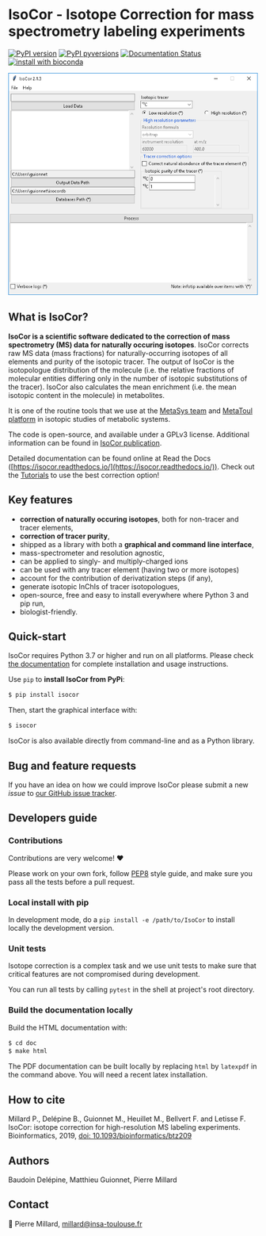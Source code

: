 # IsoCor - **Iso**tope **Cor**rection for mass spectrometry labeling experiments

[![PyPI version](https://badge.fury.io/py/IsoCor.svg)](https://badge.fury.io/py/IsoCor)
[![PyPI pyversions](https://img.shields.io/pypi/pyversions/isocor.svg)](https://pypi.python.org/pypi/isocor/)
[![Documentation Status](https://readthedocs.org/projects/isocor/badge/?version=latest)](http://isocor.readthedocs.io/?badge=latest)
[![install with bioconda](https://img.shields.io/badge/install%20with-bioconda-brightgreen.svg?style=flat)](http://bioconda.github.io/recipes/isocor/README.html)


[![IsoCor graphical user interface](https://raw.githubusercontent.com/MetaSys-LISBP/IsoCor/master/doc/_static/isocor_GUI.png)](https://isocor.readthedocs.io/en/latest/)


## What is IsoCor?
**IsoCor is a scientific software dedicated to the correction of mass spectrometry (MS) data for naturally
occuring isotopes**.
IsoCor corrects raw MS data (mass fractions) for
naturally-occurring isotopes of all elements and purity of the
isotopic tracer.
The output of IsoCor is the isotopologue distribution of the molecule
(i.e. the relative fractions of molecular entities differing only in the number
of isotopic substitutions of the tracer). IsoCor also calculates
the mean enrichment (i.e. the mean isotopic content in the molecule) in metabolites.

It is one of the routine tools that we use at the [MetaSys team](https://www.toulouse-biotechnology-institute.fr/en/poles/equipe-metasys/) and [MetaToul platform](https://www.metabohub.fr/home.html) in isotopic studies of metabolic systems.

The code is open-source, and available under a GPLv3 license. Additional information can be found in [IsoCor publication](https://doi.org/10.1093/bioinformatics/btz209).

Detailed documentation can be found online at Read the Docs ([https://isocor.readthedocs.io/](https://isocor.readthedocs.io/)).
Check out the [Tutorials](https://isocor.readthedocs.io/en/latest/tutorials.html) to use the best correction option!

## Key features
* **correction of naturally occuring isotopes**, both for non-tracer and tracer elements,
* **correction of tracer purity**,
* shipped as a library with both a **graphical and command line interface**,
* mass-spectrometer and resolution agnostic,
* can be applied to singly- and multiply-charged ions
* can be used with any tracer element (having two or more isotopes)
* account for the contribution of derivatization steps (if any),
* generate isotopic InChIs of tracer isotopologues,
* open-source, free and easy to install everywhere where Python 3 and pip run,
* biologist-friendly.

## Quick-start
IsoCor requires Python 3.7 or higher and run on all platforms.
Please check [the documentation](https://isocor.readthedocs.io/en/latest/quickstart.html) for complete
installation and usage instructions.

Use `pip` to **install IsoCor from PyPi**:

```bash
$ pip install isocor
```

Then, start the graphical interface with:

```bash
$ isocor
```

IsoCor is also available directly from command-line and as a Python library.

## Bug and feature requests
If you have an idea on how we could improve IsoCor please submit a new *issue*
to [our GitHub issue tracker](https://github.com/MetaSys-LISBP/IsoCor/issues).


## Developers guide
### Contributions
Contributions are very welcome! :heart:

Please work on your own fork,
follow [PEP8](https://www.python.org/dev/peps/pep-0008/) style guide,
and make sure you pass all the tests before a pull request.

### Local install with pip
In development mode, do a `pip install -e /path/to/IsoCor` to install
locally the development version.

### Unit tests
Isotope correction is a complex task and we use unit tests to make sure
that critical features are not compromised during development.

You can run all tests by calling `pytest` in the shell at project's root directory.

### Build the documentation locally
Build the HTML documentation with:

```bash
$ cd doc
$ make html
```

The PDF documentation can be built locally by replacing `html` by `latexpdf`
in the command above. You will need a recent latex installation.

## How to cite
Millard P., Delépine B., Guionnet M., Heuillet M., Bellvert F. and Letisse F. IsoCor: isotope correction for high-resolution MS labeling experiments. Bioinformatics, 2019, [doi: 10.1093/bioinformatics/btz209](https://doi.org/10.1093/bioinformatics/btz209)

## Authors
Baudoin Delépine, Matthieu Guionnet, Pierre Millard

## Contact
:email: Pierre Millard, millard@insa-toulouse.fr
